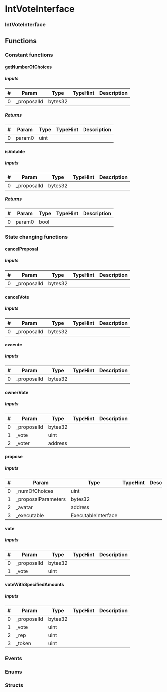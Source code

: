 












# IntVoteInterface

### IntVoteInterface



## Functions



### Constant functions

#### getNumberOfChoices




##### Inputs

|#  |Param|Type|TypeHint|Description|
|---|-----|----|--------|-----------|
|0|_proposalId|bytes32|||


##### Returns

|#  |Param|Type|TypeHint|Description|
|---|-----|----|--------|-----------|
|0|param0|uint|||


#### isVotable




##### Inputs

|#  |Param|Type|TypeHint|Description|
|---|-----|----|--------|-----------|
|0|_proposalId|bytes32|||


##### Returns

|#  |Param|Type|TypeHint|Description|
|---|-----|----|--------|-----------|
|0|param0|bool|||






### State changing functions

#### cancelProposal




##### Inputs

|#  |Param|Type|TypeHint|Description|
|---|-----|----|--------|-----------|
|0|_proposalId|bytes32|||


#### cancelVote




##### Inputs

|#  |Param|Type|TypeHint|Description|
|---|-----|----|--------|-----------|
|0|_proposalId|bytes32|||


#### execute




##### Inputs

|#  |Param|Type|TypeHint|Description|
|---|-----|----|--------|-----------|
|0|_proposalId|bytes32|||


#### ownerVote




##### Inputs

|#  |Param|Type|TypeHint|Description|
|---|-----|----|--------|-----------|
|0|_proposalId|bytes32|||
|1|_vote|uint|||
|2|_voter|address|||


#### propose




##### Inputs

|#  |Param|Type|TypeHint|Description|
|---|-----|----|--------|-----------|
|0|_numOfChoices|uint|||
|1|_proposalParameters|bytes32|||
|2|_avatar|address|||
|3|_executable|ExecutableInterface|||


#### vote




##### Inputs

|#  |Param|Type|TypeHint|Description|
|---|-----|----|--------|-----------|
|0|_proposalId|bytes32|||
|1|_vote|uint|||


#### voteWithSpecifiedAmounts




##### Inputs

|#  |Param|Type|TypeHint|Description|
|---|-----|----|--------|-----------|
|0|_proposalId|bytes32|||
|1|_vote|uint|||
|2|_rep|uint|||
|3|_token|uint|||






### Events




### Enums




### Structs




